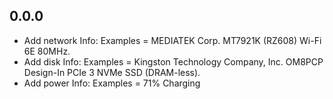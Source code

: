 ## 0.0.0

- Add network Info: Examples = MEDIATEK Corp. MT7921K (RZ608) Wi-Fi 6E 80MHz.
- Add disk Info: Examples = Kingston Technology Company, Inc. OM8PCP Design-In PCIe 3 NVMe SSD (DRAM-less).
- Add power Info: Examples = 71% Charging

